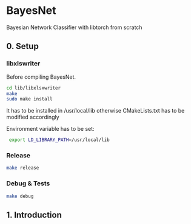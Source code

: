 # BayesNet

Bayesian Network Classifier with libtorch from scratch

## 0. Setup

### libxlswriter

Before compiling BayesNet.

```bash
cd lib/libxlsxwriter
make
sudo make install
```

It has to be installed in /usr/local/lib otherwise CMakeLists.txt has to be modified accordingly

Environment variable has to be set:

```bash
 export LD_LIBRARY_PATH=/usr/local/lib
 ```

### Release

```bash
make release
```

### Debug & Tests

```bash
make debug
```

## 1. Introduction
